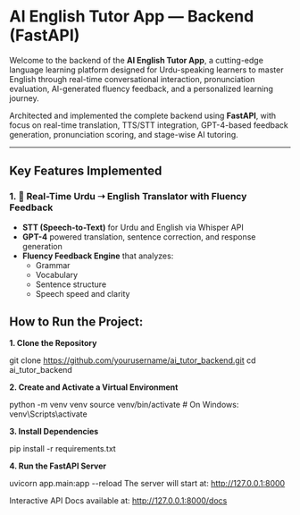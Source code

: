 # AI English Tutor App — Backend (FastAPI)

Welcome to the backend of the **AI English Tutor App**, a cutting-edge language learning platform designed for Urdu-speaking learners to master English through real-time conversational interaction, pronunciation evaluation, AI-generated fluency feedback, and a personalized learning journey.

Architected and implemented the complete backend using **FastAPI**, with focus on real-time translation, TTS/STT integration, GPT-4-based feedback generation, pronunciation scoring, and stage-wise AI tutoring.

---

## Key Features Implemented

### 1. 🔁 Real-Time Urdu ➝ English Translator with Fluency Feedback
- **STT (Speech-to-Text)** for Urdu and English via Whisper API
- **GPT-4** powered translation, sentence correction, and response generation
- **Fluency Feedback Engine** that analyzes:
  - Grammar
  - Vocabulary
  - Sentence structure
  - Speech speed and clarity


## How to Run the Project:

**1. Clone the Repository**

git clone https://github.com/yourusername/ai_tutor_backend.git
cd ai_tutor_backend

**2. Create and Activate a Virtual Environment** 

python -m venv venv
source venv/bin/activate     # On Windows: venv\Scripts\activate

**3. Install Dependencies**

pip install -r requirements.txt

**4. Run the FastAPI Server**

uvicorn app.main:app --reload
The server will start at: http://127.0.0.1:8000

Interactive API Docs available at: http://127.0.0.1:8000/docs